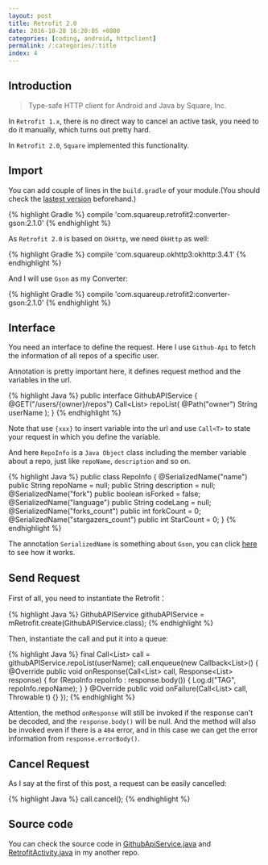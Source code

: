 ```yaml
---
layout: post
title: Retrofit 2.0
date: 2016-10-28 16:20:05 +0800
categories: [coding, android, httpclient]
permalink: /:categories/:title
index: 4
---
```


## Introduction

>Type-safe HTTP client for Android and Java by Square, Inc.

In `Retrofit 1.x`, there is no direct way to cancel an active task, you need to do it manually, which turns out pretty hard.

In `Retrofit 2.0`, `Square` implemented this functionality.

## Import

You can add couple of lines in the `build.gradle` of your module.(You should check the [lastest version](https://github.com/square/retrofit) beforehand.)

{% highlight Gradle %}
compile 'com.squareup.retrofit2:converter-gson:2.1.0'
{% endhighlight %}

As `Retrofit 2.0` is based on `OkHttp`, we need `OkHttp` as well:

{% highlight Gradle %}
compile 'com.squareup.okhttp3:okhttp:3.4.1'
{% endhighlight %}

And I will use `Gson` as my Converter:

{% highlight Gradle %}
compile 'com.squareup.retrofit2:converter-gson:2.1.0'
{% endhighlight %}

## Interface
You need an interface to define the request. Here I use `Github-Api` to fetch the information of all repos of a specific user.

Annotation is pretty important here, it defines request method and the variables in the url.

{% highlight Java %}
public interface GithubAPIService {
    @GET("/users/{owner}/repos")
    Call<List<RepoInfo>> repoList(
            @Path("owner") String userName
    );
}
{% endhighlight %}

Note that use `{xxx}` to insert variable into the url and use `Call<T>` to state your request in which you define the variable.

And here `RepoInfo` is a `Java Object` class including the member variable about a repo, just like `repoName`, `description` and so on.

{% highlight Java %}
public class RepoInfo {
    @SerializedName("name")
    public String repoName = null;
    public String description = null;
    @SerializedName("fork")
    public boolean isForked = false;
    @SerializedName("language")
    public String codeLang = null;
    @SerializedName("forks_count")
    public int forkCount = 0;
    @SerializedName("stargazers_count")
    public int StarCount = 0;
}
{% endhighlight %}

The annotation `SerializedName` is something about `Gson`, you can click [here](https://github.com/Mindjet/Way2Android/blob/master/github-api.md#decode-data) to see how it works.

## Send Request
First of all, you need to instantiate the Retrofit：

{% highlight Java %}
GithubAPIService githubAPIService = mRetrofit.create(GithubAPIService.class);
{% endhighlight %}

Then, instantiate the call and put it into a queue:

{% highlight Java %}
final Call<List<RepoInfo>> call = githubAPIService.repoList(userName);
call.enqueue(new Callback<List<RepoInfo>>() {
    @Override
    public void onResponse(Call<List<RepoInfo>> call, Response<List<RepoInfo>> response) {
        for (RepoInfo repoInfo : response.body()) {
            Log.d("TAG", repoInfo.repoName);
        }
    }
    @Override
    public void onFailure(Call<List<RepoInfo>> call, Throwable t) {}
});
{% endhighlight %}

Attention, the method `onResponse` will still be invoked if the response can't be decoded, and the `response.body()` will be null. And the method will also be invoked even if there is a `404` error, and in this case we can get the error information from `response.errorBody()`.

## Cancel Request
As I say at the first of this post, a request can be easily cancelled:

{% highlight Java %}
call.cancel();
{% endhighlight %}

## Source code
You can check the source code in [GithubApiService.java](https://github.com/Mindjet/NetworkThirdPartyLib/blob/master/app/src/main/java/com/mindjet/networkthirdpartylib/GithubAPIService.java) and [RetrofitActivity.java](https://github.com/Mindjet/NetworkThirdPartyLib/blob/master/app/src/main/java/com/mindjet/networkthirdpartylib/RetrofitActivity.java) in my another repo.




